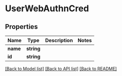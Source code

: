 # UserWebAuthnCred

## Properties
Name | Type | Description | Notes
------------ | ------------- | ------------- | -------------
**name** | **string** |  | 
**id** | **string** |  | 

[[Back to Model list]](../README.md#documentation-for-models) [[Back to API list]](../README.md#documentation-for-api-endpoints) [[Back to README]](../README.md)


